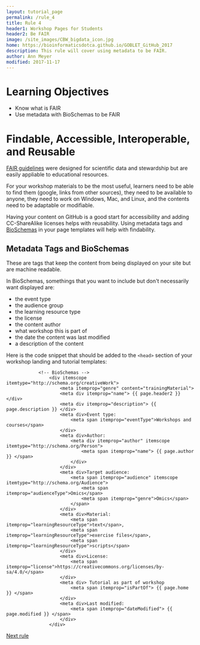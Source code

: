 ```yaml
---
layout: tutorial_page
permalink: /rule_4
title: Rule 4
header1: Workshop Pages for Students
header2: Be FAIR
image: /site_images/CBW_bigdata_icon.jpg
home: https://bioinformaticsdotca.github.io/GOBLET_GitHub_2017
description: This rule will cover using metadata to be FAIR.
author: Ann Meyer
modified: 2017-11-17
---
```


# Learning Objectives

* Know what is FAIR  
* Use metadata with BioSchemas to be FAIR  

# Findable, Accessible, Interoperable, and Reusable

[FAIR guidelines](https://www.nature.com/articles/sdata201618) were designed for scientific data and stewardship but are easily appliable to educational resources.

For your workshop materials to be the most useful, learners need to be able to find them (google, links from other sources), they need to be available to anyone, they need to work on Windows, Mac, and Linux, and the contents need to be adaptable or modifiable.

Having your content on GitHub is a good start for accessibility and adding CC-ShareAlike licenses helps with reusability.  Using metadata tags and [BioSchemas](bioschemas.org) in your page templates will help with findability.

## Metadata Tags and BioSchemas

These are tags that keep the content from being displayed on your site but are machine readable.

In BioSchemas, somethings that you want to include but don't necessarily want displayed are:

* the event type   
* the audience group  
* the learning resource type  
* the license  
* the content author  
* what workshop this is part of  
* the date the content was last modified  
* a description of the content  

Here is the code snippet that should be added to the `<head>` section of your workshop landing and tutorial templates:  

```
			<!-- BioSchemas -->
				<div itemscope itemtype="http://schema.org/creativeWork">
					<meta itemprop="genre" content="trainingMaterial">
					<meta div itemprop="name"> {{ page.header2 }} </div>
					<meta div itemprop="description"> {{ page.description }} </div>
					<meta div>Event type: 
						<meta span itemprop="eventType">Workshops and courses</span>
					</div>
					<meta div>Author: 
						<meta div itemprop="author" itemscope itemtype="http://schema.org/Person">
							<meta span itemprop="name"> {{ page.author }} </span>
						</div>
					</div>
					<meta div>Target audience:
						<meta span itemprop="audience" itemscope itemtype="http://schema.org/Audience">
   							<meta span itemprop="audienceType">Omics</span>
   							<meta span itemprop="genre">Omics</span>
						</span>
					</div>
					<meta div>Material: 
						<meta span itemprop="learningResourceType">text</span>,
						<meta span itemprop="learningResourceType">exercise files</span>, 
						<meta span itemprop="learningResourceType">scripts</span>
					</div>
					<meta div>License:
						<meta span itemprop="license">https://creativecommons.org/licenses/by-sa/4.0/</span>
					</div>
					<meta div> Tutorial as part of workshop
						<meta span itemprop="isPartOf"> {{ page.home }} </span>
					</div>
					<meta div>Last modified:
   						<meta span itemprop="dateModified"> {{ page.modified }} </span>
					</div>
				</div>
```



[Next rule](https://bioinformaticsdotca.github.io/rule_5)
